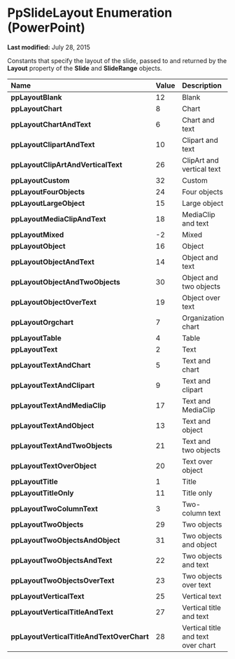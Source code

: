 
# PpSlideLayout Enumeration (PowerPoint)

 **Last modified:** July 28, 2015

Constants that specify the layout of the slide, passed to and returned by the  **Layout** property of the **Slide** and **SlideRange** objects.


|**Name**|**Value**|**Description**|
|:-----|:-----|:-----|
| **ppLayoutBlank**|12|Blank|
| **ppLayoutChart**|8|Chart|
| **ppLayoutChartAndText**|6|Chart and text|
| **ppLayoutClipartAndText**|10|Clipart and text|
| **ppLayoutClipArtAndVerticalText**|26|ClipArt and vertical text|
| **ppLayoutCustom**|32|Custom|
| **ppLayoutFourObjects**|24|Four objects|
| **ppLayoutLargeObject**|15|Large object|
| **ppLayoutMediaClipAndText**|18|MediaClip and text|
| **ppLayoutMixed**|-2|Mixed|
| **ppLayoutObject**|16|Object|
| **ppLayoutObjectAndText**|14|Object and text|
| **ppLayoutObjectAndTwoObjects**|30|Object and two objects|
| **ppLayoutObjectOverText**|19|Object over text|
| **ppLayoutOrgchart**|7|Organization chart|
| **ppLayoutTable**|4|Table|
| **ppLayoutText**|2|Text|
| **ppLayoutTextAndChart**|5|Text and chart|
| **ppLayoutTextAndClipart**|9|Text and clipart|
| **ppLayoutTextAndMediaClip**|17|Text and MediaClip|
| **ppLayoutTextAndObject**|13|Text and object|
| **ppLayoutTextAndTwoObjects**|21|Text and two objects|
| **ppLayoutTextOverObject**|20|Text over object|
| **ppLayoutTitle**|1|Title|
| **ppLayoutTitleOnly**|11|Title only|
| **ppLayoutTwoColumnText**|3|Two-column text|
| **ppLayoutTwoObjects**|29|Two objects|
| **ppLayoutTwoObjectsAndObject**|31|Two objects and object|
| **ppLayoutTwoObjectsAndText**|22|Two objects and text|
| **ppLayoutTwoObjectsOverText**|23|Two objects over text|
| **ppLayoutVerticalText**|25|Vertical text|
| **ppLayoutVerticalTitleAndText**|27|Vertical title and text|
| **ppLayoutVerticalTitleAndTextOverChart**|28|Vertical title and text over chart|
